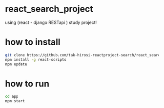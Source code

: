 # react_search_project
using (react - django RESTapi ) study project!

# how to install
```bash
git clone https://github.com/tak-hirosi-reactproject-search/react_search_project.git`
npm install -g react-scripts
npm update
```

# how to run
```bash
cd app
npm start
```

